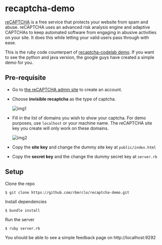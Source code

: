 # recaptcha-demo

[reCAPTCHA](https://www.google.com/recaptcha) is a free service that protects your website from spam and abuse. reCAPTCHA uses an advanced risk analysis engine and adaptive CAPTCHAs to keep automated software from engaging in abusive activities on your site. It does this while letting your valid users pass through with ease.

This is the ruby code counterpart of [recaptcha-codelab demo](https://github.com/googlecodelabs/recaptcha-codelab). If you want to see the python and java version, the google guys have created a simple demo for you.

## Pre-requisite

- Go to [the reCAPTCHA admin site](https://www.google.com/recaptcha/admin) to create an account.
- Choose **invisible recaptcha** as the type of captcha.

  ![img1](https://codelabs.developers.google.com/codelabs/reCAPTCHA/img/8ac38ee906f6b286.png)

- Fill in the list of domains you wish to show your captcha. For demo purposes,
  use `localhost` or your machine name. The reCAPTCHA site key you create will only work on these domains.

  ![img2](https://codelabs.developers.google.com/codelabs/reCAPTCHA/img/25ffcea502c8735.png)

- Copy the **site key** and change the dummy site key at `public/index.html`
- Copy the **secret key** and the change the dummy secret key at `server.rb`

## Setup

Clone the repo

```
$ git clone https://github.com/rbmrclo/recaptcha-demo.git
```

Install dependencies

```
$ bundle install
```

Run the server

```
$ ruby server.rb
```

You should be able to see a simple feedback page on http://localhost:9292
